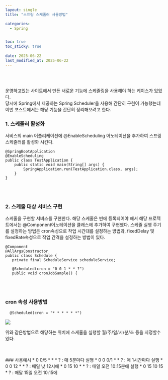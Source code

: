 ```yaml
---
layout: single
title: "스프링 스케줄러 사용방법"

categories:
  - Spring


toc: true
toc_sticky: true
 
date: 2025-06-22
last_modified_at: 2025-06-22
---
```

<br/>
<br/>

운영하고있는 사이트에서 만든 새로운 기능에 스케줄링을 사용해야 하는 케이스가 있었다. <br/>
당시에 Spring에서 제공하는 Spring Scheduler을 사용해 간단히 구현이 가능했는데 <br/>
이번 포스트에서는 해당 기능을 간단히 정리해보려고 한다.


### 1. 스케줄러 활성화
서비스의 main 어플리케이션에 @EnableScheduling 어노테이션을 추가하여 스프링 스케줄러를 활성화 시킨다.
```
@SpringBootApplication
@EnableScheduling 
public class TestApplication {
    public static void main(String[] args) {
        SpringApplication.run(TestApplication.class, args);
    }
}
```
<br/>
<br/>

### 2. 스케줄 대상 서비스 구현
스케줄을 구현할 서비스를 구현한다.
해당 스케줄은 빈에 등록되어야 해서 해당 프로젝트에서는 @Component어노테이션을 클래스에 추가하여 구현했다.
스케줄 실행 주기를 설정하는 방법은 cron속성으로 작업 시간대를 설정하는 방법과, fixedDelay 및 fixedRate속성으로 작업 간격을 설정하는 방법이 있다.
 ```
@Component
@AllArgsConstructor
public class Schedule {
    private final ScheduleService scheduleService;

    @Scheduled(cron = "0 0 1 * * ?")
    public void cronJobSample() {
```

<br/>
<br/>

### cron 속성 사용방법
```
  @Scheduled(cron = "* * * * * *")
```

<img src = "https://img1.daumcdn.net/thumb/R1280x0/?scode=mtistory2&fname=https%3A%2F%2Fblog.kakaocdn.net%2Fdn%2FcdKeqm%2FbtsyLM2sdPc%2FrbncndtKe7GqJKHacB6a4k%2Fimg.png">

위와 같은방법으로 해당하는 위치에 스케줄을 실행할 월/주/일/시/분/초 등을 지정할수 있다.

<br/>
<br/>
### 사용예시
* 0 0/5 * * * ? : 매 5분마다 실행
* 0 0 0/1 * * ? : 매 1시간마다 실행
* 0 0 12 * * ? : 매일 낮 12시에
* 0 15 10 * * ? : 매일 오전 10:15분에 실행
* 0 15 10 15 * ? : 매달 15일 오전 10:15에
